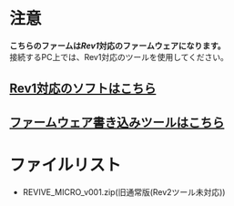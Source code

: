 # 注意

**こちらのファームは*****Rev1*****対応のファームウェアになります。**  
接続するPC上では、Rev1対応のツールを使用してください。

## [Rev1対応のソフトはこちら](https://github.com/bit-trade-one/ADRVMICR2-REVIVE-USB-Micro-Rev2/raw/master/App/Rev1)
## [ファームウェア書き込みツールはこちら](https://github.com/bit-trade-one/ADRVMICR2-REVIVE-USB-Micro-Rev2/raw/master/Firmware/)

# ファイルリスト

 - REVIVE_MICRO_v001.zip(旧通常版(Rev2ツール未対応))